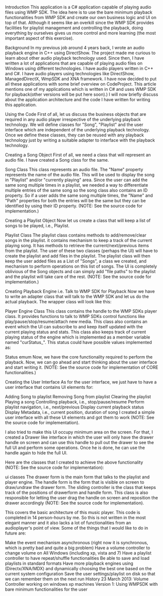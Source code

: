 Introduction
This application is a C# application capable of playing audio files using WMP SDK. The idea here is to use the bare minimum playback functionalities from WMP SDK and create our own business logic and UI on top of that. Although it seems like an overkill since the WMP SDK provides facilities for playlist management and controlling the playback, doing everything by ourselves gives us more control and more learning (the most important aspect of this exercise).

Background
In my previous job around 4 years back, I wrote an audio playback engine in C++ using DirectShow. The project made me curious to learn about other audio playback technology used. Since then, I have written a lot of applications that are capable of playing audio files on Windows using different technologies. I have audio players written in C++ and C#. I have audio players using technologies like DirectShow, ManagedDirectX, WmpSDK and XNA framework. I have now decided to put all these applications with some brief overview on CodeProject. This article mentions one of my applications which is written in C# and uses WMP SDK for playback(other versions will be put here soon).) I will now briefly discuss about the application architecture and the code I have written for writing this application.

Using the Code
First of all, let us discuss the business objects that are required in any audio player irrespective of the underlying playback technology. We will define classes for "Song", "Playlist" and the user interface which are independent of the underlying playback technology. Once we define these classes, they can be reused with any playback technology just by writing a suitable adapter to interface with the playback technology.

Creating a Song Object
First of all, we need a class that will represent an audio file. I have created a Song class for the same.

Song Class
This class represents an audio file. The "Name" property represents the name of the audio file. This will be used to display the song in "Playlist" and/or "currently playing" area. Since the user can add the same song multiple times in a playlist, we needed a way to differentiate multiple entries of the same song so the song class also contains an ID property. So if a user adds the same song multiple times, the "Name" and "Path" properties for both the entries will be the same but they can be identified by using their ID property. (NOTE: See the source code for implementation.)

Creating a Playlist Object
Now let us create a class that will keep a list of songs to be played, i.e., Playlist.

Playlist Class
The playlist class contains methods to add/remove/clear songs in the playlist. it contains mechanism to keep a track of the current playing song. It has methods to retrieve the current/next/previous items from the playlist. The user of these two classes (perhaps the UI) will have to create the playlist and add files in the playlist. The playlist class will then keep the user added files as a List of "Songs", a class we created, and mechanism to perform operations on this list of songs. The UI is completely oblivious of the Song objects and can simply add "file paths" to the playlist and the playlist will take care of the rest. (NOTE: See the source code for implementation.)

Creating Playback Engine i.e. Talk to WMP SDK for Playback
Now we have to write an adapter class that will talk to the WMP SDK and let us do the actual playback. The wrapper class will look like this:

Player Engine Class
This class contains the handle to the WMP SDKs player class. It provides functions to talk to WMP SDKs control functions like play/pause/stop/resume/attach new media. This class also contains an event which the UI can subscribe to and keep itself updated with the current playing status and stats. This class also keeps track of current playing status of the engine which is implemented as a member variable named "curStatus_". This status could have possible values implemented as:

Status emum
Now, we have the core functionality required to perform the playback. Now, we can go ahead and start thinking about the user interface and start writing it. (NOTE: See the source code for implementation of CORE functionalities.)

Creating the User Interface
As for the user interface, we just have to have a user interface that contains UI elements for:

Adding Song to playlist
Removing Song from playlist
Clearing the playlist
Playing a song
Controlling playback, i.e., stop/pause/resume
Perform playlist navigation, i.e., next/previous
Display current playback status
Display Metadata, i.e., current position, duration of song
I created a simple user interface with all these UI elements and got them to work (NOTE: See the source code for implementation).

I also tried to make this UI occupy minimum area on the screen. For that, I created a Drawer like interface in which the user will only have the drawer handle on screen and can use this handle to pull out the drawer to see the full UI and perform some operations. Once he is done, he can use the handle again to hide the full UI.

Here are the classes that I created to achieve the above functionality (NOTE: See the source code for implementation):

ui classes
The drawer form is the main form that talks to the playlist and player engine. The handle form is the form that is visible on screen to draw/undraw the drawer form. The sliding controller is the class that keeps track of the positions of drawerform and handle form. This class is also responsible for letting the user drag the handle on screen and reposition the drawer accordingly (NOTE: See the source code for implementation).

This covers the basic architecture of this music player. This code is completed in 14 person-hours by me. So this is not written in the most elegant manner and it also lacks a lot of functionalities from an audioplayer's point of view. Some of the things that I would like to do in future are:

Make the event mechanism asynchronous (right now it is synchronous, which is pretty bad and quite a big problem)
Have a volume controller to change volume on All Windows (including xp, vista and 7) 
Have a playlist controller to have repeat/shuffle functionalities
Be able to save and load playlists in standard formats
Have more playback engines using (Directx/XNA/MDX) and dynamically choosing the best one based on the current system configuration
Save the user settings/playlist on disk so that we can remember them on the next run
History
23 March 2013: Volume Controller working on windows xp machines 
Version 1: Using WMPSDK with bare minimum functionalities for the user
